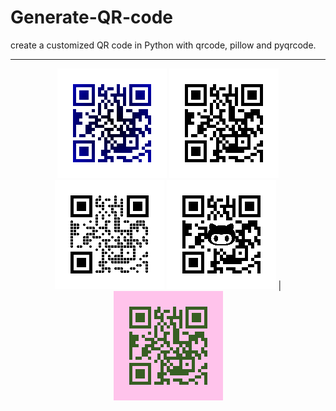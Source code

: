 # Generate-QR-code

create a customized QR code in Python with qrcode, pillow and pyqrcode.
<hr>
<div align="center">

![Colored Image](colored.png)  ![Default Image](default.png)  ![Round Image](round.png)  ![Embedded Image](embeded.png) | ![Git Image](git.png)

</div>
